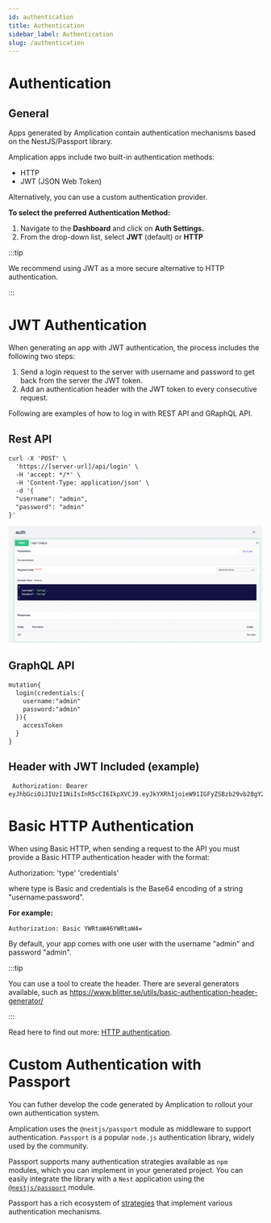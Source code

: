 ```yaml
---
id: authentication
title: Authentication
sidebar_label: Authentication
slug: /authentication
---
```


# Authentication

## General

Apps generated by Amplication contain authentication mechanisms based on the NestJS/Passport library.

Amplication apps include two built-in authentication methods:

- HTTP
- JWT (JSON Web Token)

Alternatively, you can use a custom authentication provider.

**To select the preferred Authentication Method:**

1. Navigate to the **Dashboard** and click on **Auth Settings.**
2. From the drop-down list, select **JWT** (default) or **HTTP**

:::tip

We recommend using JWT as a more secure alternative to HTTP authentication.

:::

# JWT Authentication

When generating an app with JWT authentication, the process includes the following two steps:

1. Send a login request to the server with username and password to get back from the server the JWT token.
2. Add an authentication header with the JWT token to every consecutive request.

Following are examples of how to log in with REST API and GRaphQL API.

## Rest API

```
curl -X 'POST' \
  'https://[server-url]/api/login' \
  -H 'accept: */*' \
  -H 'Content-Type: application/json' \
  -d '{
  "username": "admin",
  "password": "admin"
}'
```

![](./assets/authentication/auth-rest.png)

## GraphQL API

```
mutation{
  login(credentials:{
    username:"admin"
    password:"admin"
  }){
    accessToken
  }
}
```

## Header with JWT Included (example)

<!-- spell-checker: disable -->

```
 Authorization: Bearer eyJhbGciOiJIUzI1NiIsInR5cCI6IkpXVCJ9.eyJkYXRhIjoieW91IGFyZSBzb29vb28gY29vbCB0aGF0IHlvdSBjaGVjayB0aGF0ISIsIm5hbWUiOiJPZmVrIGdhYmF5IDspIiwiaWF0IjoxNTE2MjM5MDIyfQ.vaYJaP9SUlOU0u4NfFCRm5tmBVDKeCwvN6ByCkqJt8U
```

<!-- spell-checker: enable -->

# Basic **HTTP Authentication**

When using Basic HTTP, when sending a request to the API you must provide a Basic HTTP authentication header with the format:

Authorization: 'type' 'credentials'

where type is Basic and credentials is the Base64 encoding of a string "username:password".

**For example:**

```
Authorization: Basic YWRtaW46YWRtaW4=
```

By default, your app comes with one user with the username "admin" and password "admin".

:::tip

You can use a tool to create the header. There are several generators available, such as https://www.blitter.se/utils/basic-authentication-header-generator/

:::

Read here to find out more: [HTTP authentication](https://developer.mozilla.org/en-US/docs/Web/HTTP/Authentication).

# Custom Authentication with Passport

You can futher develop the code generated by Amplication to rollout your own authentication system.  

Amplication uses the `@nestjs/passport` module as middleware to support authentication. `Passport` is a popular `node.js` authentication library, widely used by the community.

Passport supports many authentication strategies available as `npm ` modules, which you can implement in your generated project. You can easily integrate the library with a `Nest` application using the [`@nestjs/passport`](https://docs.nestjs.com/security/authentication) module. 

Passport has a rich ecosystem of [strategies](https://www.passportjs.org/concepts/authentication/strategies/) that implement various authentication mechanisms. 




 

